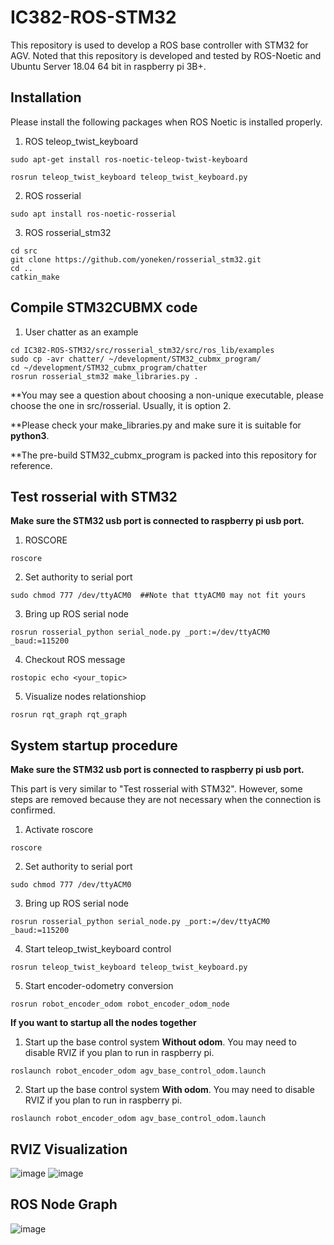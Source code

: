 # IC382-ROS-STM32
This repository is used to develop a ROS base controller with STM32 for AGV. Noted that this repository is developed and tested by ROS-Noetic and Ubuntu Server 18.04 64 bit in raspberry pi 3B+.

## Installation
Please install the following packages when ROS Noetic is installed properly.
1. ROS teleop_twist_keyboard
```
sudo apt-get install ros-noetic-teleop-twist-keyboard
```
```
rosrun teleop_twist_keyboard teleop_twist_keyboard.py
```

2. ROS rosserial
```
sudo apt install ros-noetic-rosserial
```

3. ROS rosserial_stm32
```
cd src
git clone https://github.com/yoneken/rosserial_stm32.git
cd ..
catkin_make
```

## Compile STM32CUBMX code
1. User chatter as an example
```
cd IC382-ROS-STM32/src/rosserial_stm32/src/ros_lib/examples
sudo cp -avr chatter/ ~/development/STM32_cubmx_program/
cd ~/development/STM32_cubmx_program/chatter
rosrun rosserial_stm32 make_libraries.py .
```
**You may see a question about choosing a non-unique executable, please choose the one in src/rosserial. Usually, it is option 2.

**Please check your make_libraries.py and make sure it is suitable for **python3**.

**The pre-build STM32_cubmx_program is packed into this repository for reference.

## Test rosserial with STM32
**Make sure the STM32 usb port is connected to raspberry pi usb port.**

1) ROSCORE
```
roscore
```

2) Set authority to serial port
```
sudo chmod 777 /dev/ttyACM0  ##Note that ttyACM0 may not fit yours
```

3) Bring up ROS serial node
```
rosrun rosserial_python serial_node.py _port:=/dev/ttyACM0 _baud:=115200
```

4) Checkout ROS message
```
rostopic echo <your_topic>
```

5) Visualize nodes relationshiop
```
rosrun rqt_graph rqt_graph
```

## System startup procedure
**Make sure the STM32 usb port is connected to raspberry pi usb port.**

This part is very similar to "Test rosserial with STM32". However, some steps are removed because they are not necessary when the connection is confirmed.

1. Activate roscore
```
roscore
```

2. Set authority to serial port
```
sudo chmod 777 /dev/ttyACM0
```

3. Bring up ROS serial node
```
rosrun rosserial_python serial_node.py _port:=/dev/ttyACM0 _baud:=115200
```

4. Start teleop_twist_keyboard control
```
rosrun teleop_twist_keyboard teleop_twist_keyboard.py
```

5. Start encoder-odometry conversion
```
rosrun robot_encoder_odom robot_encoder_odom_node
```

**If you want to startup all the nodes together**
1. Start up the base control system **Without odom**. You may need to disable RVIZ if you plan to run in raspberry pi.
```
roslaunch robot_encoder_odom agv_base_control_odom.launch
```

2. Start up the base control system **With odom**. You may need to disable RVIZ if you plan to run in raspberry pi.
```
roslaunch robot_encoder_odom agv_base_control_odom.launch
```

## RVIZ Visualization
![image](https://github.com/vincent51689453/IC382-ROS-STM32/blob/noetic-pi/git_image/odom_vis.png)
![image](https://github.com/vincent51689453/IC382-ROS-STM32/blob/noetic-pi/git_image/basic_odom_demo_x5.gif)

## ROS Node Graph
![image](https://github.com/vincent51689453/IC382-ROS-STM32/blob/noetic-pi/git_image/rosgraph.png)
